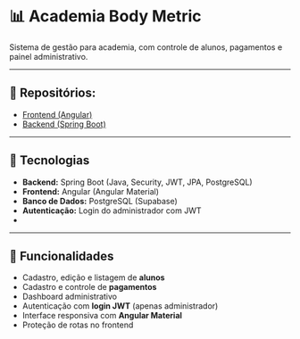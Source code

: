 # 📊 Academia Body Metric

Sistema de gestão para academia, com controle de alunos, pagamentos e painel administrativo.

---

## 📌 Repositórios:
- [Frontend (Angular)](https://github.com/murilo-bassan/frontend-academia)
- [Backend (Spring Boot)](https://github.com/murilo-bassan/backend-academia)

---

## 🚀 Tecnologias
- **Backend:** Spring Boot (Java, Security, JWT, JPA, PostgreSQL)
- **Frontend:** Angular (Angular Material)
- **Banco de Dados:** PostgreSQL (Supabase)
- **Autenticação:** Login do administrador com JWT
- 
---

## 🔑 Funcionalidades
- Cadastro, edição e listagem de **alunos**
- Cadastro e controle de **pagamentos**
- Dashboard administrativo
- Autenticação com **login JWT** (apenas administrador)
- Interface responsiva com **Angular Material**
- Proteção de rotas no frontend
